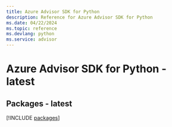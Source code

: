 ```yaml
---
title: Azure Advisor SDK for Python
description: Reference for Azure Advisor SDK for Python
ms.date: 04/22/2024
ms.topic: reference
ms.devlang: python
ms.service: advisor
---
```

# Azure Advisor SDK for Python - latest
## Packages - latest
[!INCLUDE [packages](advisor-index.md)]